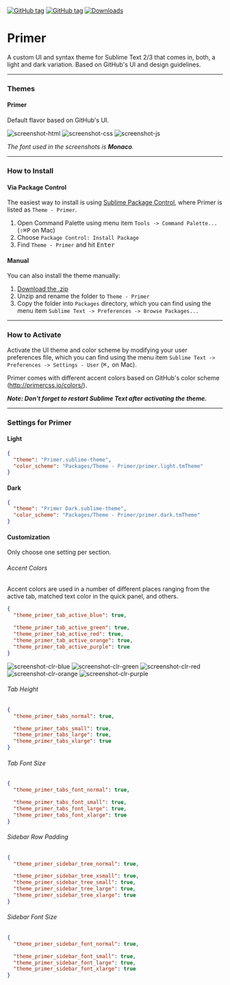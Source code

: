 [![GitHub tag](https://img.shields.io/github/tag/karelvuong/st-primer.svg?style=flat-square)](https://github.com/karelvuong/st-primer/releases/latest)
[![GitHub tag](https://img.shields.io/github/release/karelvuong/st-primer.svg?style=flat-square)](https://github.com/karelvuong/st-primer/releases)
[![Downloads](https://packagecontrol.herokuapp.com/downloads/Theme%20-%20Primer.svg?color=4183c4&style=flat-square)](https://packagecontrol.io/packages/Theme%20-%20Primer)

# Primer

A custom UI and syntax theme for Sublime Text 2/3 that comes in, both, a light and dark variation. Based on GitHub's UI and design guidelines.

***

### Themes

#### Primer

Default flavor based on GitHub's UI.

![screenshot-html](screenshots/html.jpg)
![screenshot-css](screenshots/css.jpg)
![screenshot-js](screenshots/js.jpg)

*The font used in the screenshots is __Monaco__.*

***

### How to Install

#### Via Package Control

The easiest way to install is using [Sublime Package Control](https://sublime.wbond.net), where Primer is listed as `Theme - Primer`.

1. Open Command Palette using menu item `Tools -> Command Palette...` (<kbd>⇧</kbd><kbd>⌘</kbd><kbd>P</kbd> on Mac)
2. Choose `Package Control: Install Package`
3. Find `Theme - Primer` and hit <kbd>Enter</kbd>

#### Manual

You can also install the theme manually:

1. [Download the .zip](https://github.com/karelvuong/st-primer/archive/master.zip)
2. Unzip and rename the folder to `Theme - Primer`
3. Copy the folder into `Packages` directory, which you can find using the menu item `Sublime Text -> Preferences -> Browse Packages...`

***

### How to Activate

Activate the UI theme and color scheme by modifying your user preferences file, which you can find using the menu item `Sublime Text -> Preferences -> Settings - User` (<kbd>⌘</kbd><kbd>,</kbd> on Mac).

Primer comes with different accent colors based on GitHub's color scheme (http://primercss.io/colors/).

***Note: Don't forget to restart Sublime Text after activating the theme.***

***

### Settings for Primer

#### Light
```json
{
  "theme": "Primer.sublime-theme",
  "color_scheme": "Packages/Theme - Primer/primer.light.tmTheme"
}
```

#### Dark
```json
{
  "theme": "Primer Dark.sublime-theme",
  "color_scheme": "Packages/Theme - Primer/primer.dark.tmTheme"
}
```

#### Customization

Only choose one setting per section.

###### Accent Colors

Accent colors are used in a number of different places ranging from the active tab, matched text color in the quick panel, and others.

```json
{
  "theme_primer_tab_active_blue": true,

  "theme_primer_tab_active_green": true,
  "theme_primer_tab_active_red": true,
  "theme_primer_tab_active_orange": true,
  "theme_primer_tab_active_purple": true
}
```

![screenshot-clr-blue](screenshots/clr-blue.jpg)
![screenshot-clr-green](screenshots/clr-green.jpg)
![screenshot-clr-red](screenshots/clr-red.jpg)
![screenshot-clr-orange](screenshots/clr-orange.jpg)
![screenshot-clr-purple](screenshots/clr-purple.jpg)

###### Tab Height

```json
{
  "theme_primer_tabs_normal": true,

  "theme_primer_tabs_small": true,
  "theme_primer_tabs_large": true,
  "theme_primer_tabs_xlarge": true
}
```

###### Tab Font Size

```json
{
  "theme_primer_tabs_font_normal": true,

  "theme_primer_tabs_font_small": true,
  "theme_primer_tabs_font_large": true,
  "theme_primer_tabs_font_xlarge": true
}
```

###### Sidebar Row Padding

```json
{
  "theme_primer_sidebar_tree_normal": true,

  "theme_primer_sidebar_tree_xsmall": true,
  "theme_primer_sidebar_tree_small": true,
  "theme_primer_sidebar_tree_large": true,
  "theme_primer_sidebar_tree_xlarge": true
}
```

###### Sidebar Font Size
```json
{
  "theme_primer_sidebar_font_normal": true,

  "theme_primer_sidebar_font_small": true,
  "theme_primer_sidebar_font_large": true,
  "theme_primer_sidebar_font_xlarge": true
}
```

